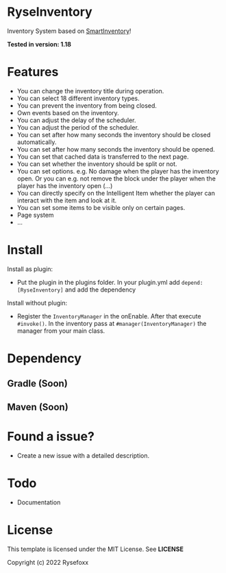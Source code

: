 # RyseInventory
Inventory System based on [SmartInventory](https://github.com/MinusKube/SmartInvs)!

__Tested in version: 1.18__

# Features
 - You can change the inventory title during operation.
 - You can select 18 different inventory types.
 - You can prevent the inventory from being closed.
 - Own events based on the inventory.
 - You can adjust the delay of the scheduler.
 - You can adjust the period of the scheduler.
 - You can set after how many seconds the inventory should be closed automatically.
 - You can set after how many seconds the inventory should be opened.
 - You can set that cached data is transferred to the next page.
 - You can set whether the inventory should be split or not.
 - You can set options. e.g. No damage when the player has the inventory open. Or you can e.g. not remove the block under the player when the player has the inventory open (...)
 - You can directly specify on the Intelligent Item whether the player can interact with the item and look at it.
 - You can set some items to be visible only on certain pages.
 - Page system
 - ...

# Install
Install as plugin:
 - Put the plugin in the plugins folder. In your plugin.yml add `depend: [RyseInventory]` and add the dependency
 
Install without plugin:
 - Register the `InventoryManager` in the onEnable. After that execute `#invoke()`. In the inventory pass at `#manager(InventoryManager)` the manager from your main class.

# Dependency
## Gradle (Soon)
## Maven (Soon)

# Found a issue?
 - Create a new issue with a detailed description.

# Todo
 - Documentation



# License
This template is licensed under the MIT License.
See **LICENSE**

Copyright (c) 2022 Rysefoxx
